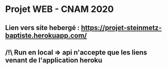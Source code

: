 # Projet WEB - CNAM 2020 

## Lien vers site hebergé : https://projet-steinmetz-baptiste.herokuapp.com/ 

## /!\ Run en local  => api n'accepte que les liens venant de l'application heroku